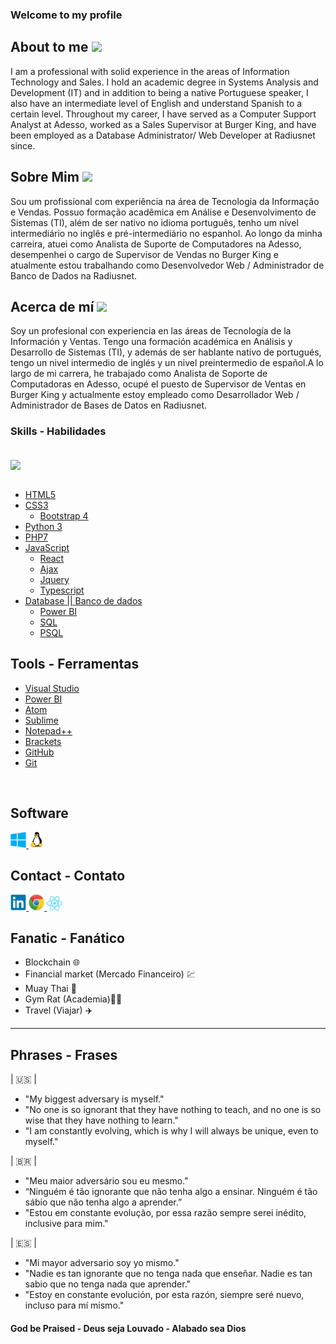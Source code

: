 ### Welcome to my profile

## About to me <img width="5%" src="https://user-images.githubusercontent.com/48757466/232234388-ded2df16-5376-4859-b60d-b4671a9ec021.png">

I am a professional with solid experience in the areas of Information Technology and Sales. I hold an academic degree in Systems Analysis and Development (IT) and in addition to being a native Portuguese speaker, I also have an intermediate level of English and understand Spanish to a certain level. Throughout my career, I have served as a Computer Support Analyst at Adesso, worked as a Sales Supervisor at Burger King, and have been employed as a Database Administrator/ Web Developer at Radiusnet since.


## Sobre Mim <img width="4%" src="https://user-images.githubusercontent.com/48757466/232234393-71a0f5b9-fda8-4914-b3d9-fb88e5d6220a.png">

Sou um profissional com experiência na área de Tecnologia da Informação e Vendas. Possuo formação acadêmica em Análise e Desenvolvimento de Sistemas (TI), além de ser nativo no idioma português, tenho um nível intermediário no inglês e pré-intermediário no espanhol. Ao longo da minha carreira, atuei como Analista de Suporte de Computadores na Adesso, desempenhei o cargo de Supervisor de Vendas no Burger King e atualmente estou trabalhando como Desenvolvedor Web / Administrador de Banco de Dados na Radiusnet.


## Acerca de mí <img width="5%" src="https://user-images.githubusercontent.com/48757466/232234404-56568531-4a5f-45e2-b62d-38c7fccde3c4.png">

Soy un profesional con experiencia en las áreas de Tecnología de la Información y Ventas. Tengo una formación académica en Análisis y Desarrollo de Sistemas (TI), y además de ser hablante nativo de portugués, tengo un nivel intermedio de inglés y un nivel preintermedio de español.A lo largo de mi carrera, he trabajado como Analista de Soporte de Computadoras en Adesso, ocupé el puesto de Supervisor de Ventas en Burger King y actualmente estoy empleado como Desarrollador Web / Administrador de Bases de Datos en Radiusnet.

### Skills - Habilidades
<br>
<div>
    <div>
         <a href="https://github.com/jhonatanpinheiro/convoychat">
         <img height=200 align="center" src="https://github-readme-stats.vercel.app/api/top-langs?username=jhonatanpinheiro&layout=compact&langs_count=8&card_width=320&theme=tokyonight" />
          </a>
    </div>
    <br>
    <ul>
        <li>
            <a target="_blank" href="https://www.w3schools.com/html/html_basic.asp">
                <span>HTML5</span>
            </a>
        </li>
        <li>
            <a href="https://www.w3schools.com/css/css_howto.asp">
                <span>CSS3</span>
            </a>
            <BR>
             <ul>
                <li>
                    <a target="_blank" href="https://getbootstrap.com/docs/5.3/getting-started/introduction/">
                        <span>Bootstrap 4</span>
                    </a>
                </li>
              </ul>
        </li>
        <li>
            <a target="_blank" href="https://docs.python.org/3/">
                <span>Python 3</span>
            </a>
        </li>
        <li>
            <a target="_blank" href="https://www.php.net/docs.php">
                <span>PHP7</span>
            </a>
        </li>
        <li>
            <a target="_blank" href="https://www.javascript.com/learn/strings">
                <span>JavaScript</span>
            </a>
            <ul>
                <li>
                    <a target="_blank" href="https://reactnative.dev/docs/getting-started">
                        <span>React</span>
                    </a>
                </li>
                <li>
                    <a target="_blank" href="https://www.w3schools.com/xml/ajax_intro.asp">
                        <span>Ajax</span>
                    </a>
                </li>
                <li>
                    <a target="_blank" href="https://api.jquery.com/category/ajax/">
                        <span>Jquery</span>
                    </a>
                </li>
                <li>
                    <a target="_blank" href="https://www.typescriptlang.org/docs/">
                        <span>Typescript</span>
                    </a>
                </li>
            </ul>
        </li>
        <li>
            <a href="https://www.devmedia.com.br/conceitos-fundamentais-de-banco-de-dados/1649">
                <span>Database</span> || <span>Banco de dados</span>
            </a>
            <ul>
                <li>
                    <a href="https://www.microsoft.com/pt-br/power-platform/products/power-bi/desktop">
                        <span>Power BI</span>
                    </a>
                </li>
                <li>
                    <a href="https://dev.mysql.com/doc/">
                        <span>SQL</span>
                    </a>
                </li>
                <li>
                    <a href="https://www.postgresql.org/docs/current/app-psql.html">
                        <span>PSQL</span></a>
                </li>
            </ul>
        </li>
    </ul>
</div>


## Tools - Ferramentas

<div>
    <ul>
        <li>
            <a href="https://code.visualstudio.com/docs">
                <span>Visual Studio</span>
            </a>
        </li>
         <li>
            <a href="https://www.microsoft.com/pt-br/power-platform/products/power-bi/desktop">
                <span>Power BI</span>
            </a>
        </li>
        <li>
            <a href="#">
                <span>Atom</span>
            </a>
        </li>
         <li>
            <a href="https://www.sublimetext.com/docs/">
                <span>Sublime</span>
            </a>
        </li>
         <li>
            <a href="https://notepad-plus-plus.org">
                <span>Notepad++</span>
            </a>
        </li>
         <li>
            <a href="https://brackets.io/docs/current/modules/document/DocumentManager.html">
                <span>Brackets</span>
            </a>
        </li>
        <li>
            <a href="https://docs.github.com/en">
                <span>GitHub</span>
            </a>
        </li>
        <li>
            <a href="https://git-scm.com/docs/git/en">
                <span>Git</span>
            </a>
        </li>
    </ul>
</div>
<br>

## Software

<div>
    <span>
        <a target="_blank" href="https://www.microsoft.com/pt-br/windows/" target="_blank">
            <img width="5%"
                src="https://raw.githubusercontent.com/devicons/devicon/master/icons/windows8/windows8-original.svg">
        </a>
    </span>
    <span>
        <a target="_blank" href="https://www.linux.org" target="_blank">
            <img width="5%"
                src="https://raw.githubusercontent.com/devicons/devicon/master/icons/linux/linux-original.svg">
        </a>
    </span>
</div>

## Contact - Contato

<div>
    <span>
        <a target="_blank" href="https://www.linkedin.com/in/jhonatan-pinheiro-96674316b/" target="_blank">
            <img width="5%"
                src="https://raw.githubusercontent.com/devicons/devicon/master/icons/linkedin/linkedin-original.svg">
        </a>
    </span>
    <span>
        <a target="_blank" target="_blank" href="https://jhonatanpinheiro.vercel.app/index.html" target="_blank">
            <img width="5%" alt="Django"
                src="https://raw.githubusercontent.com/devicons/devicon/master/icons/chrome/chrome-original.svg">
        </a>
    </span>
    <span>
        <a target="_blank" href="https://www.linkedin.com/in/jhonatan-pinheiro-96674316b/" target="_blank">
            <img width="5%"
                src="data:image/svg+xml;base64,PHN2ZyB4bWxucz0iaHR0cDovL3d3dy53My5vcmcvMjAwMC9zdmciIHZpZXdCb3g9Ii0xMS41IC0xMC4yMzE3NCAyMyAyMC40NjM0OCI+CiAgPHRpdGxlPlJlYWN0IExvZ288L3RpdGxlPgogIDxjaXJjbGUgY3g9IjAiIGN5PSIwIiByPSIyLjA1IiBmaWxsPSIjNjFkYWZiIi8+CiAgPGcgc3Ryb2tlPSIjNjFkYWZiIiBzdHJva2Utd2lkdGg9IjEiIGZpbGw9Im5vbmUiPgogICAgPGVsbGlwc2Ugcng9IjExIiByeT0iNC4yIi8+CiAgICA8ZWxsaXBzZSByeD0iMTEiIHJ5PSI0LjIiIHRyYW5zZm9ybT0icm90YXRlKDYwKSIvPgogICAgPGVsbGlwc2Ugcng9IjExIiByeT0iNC4yIiB0cmFuc2Zvcm09InJvdGF0ZSgxMjApIi8+CiAgPC9nPgo8L3N2Zz4K" />
        </a>
    </span>





</div>


## Fanatic - Fanático

- Blockchain :globe_with_meridians:
- Financial market (Mercado Financeiro) :chart:
- Muay Thai :boxing_glove:
- Gym Rat (Academia):weight_lifting_man:
- Travel (Viajar) :airplane:

________________________________________________________________________________________________________
## Phrases - Frases

| 🇺🇸 |
- "My biggest adversary is myself."
- "No one is so ignorant that they have nothing to teach, and no one is so wise that they have nothing to learn."   
- "I am constantly evolving, which is why I will always be unique, even to myself."    

| 🇧🇷 |
 - "Meu maior adversário sou eu mesmo."   
 - “Ninguém é tão ignorante que não tenha algo a ensinar. Ninguém é tão sábio que não tenha algo a aprender.”  
 - "Estou em constante evolução, por essa razão sempre serei inédito, inclusive para mim."

| 🇪🇸 | 
- "Mi mayor adversario soy yo mismo."
- "Nadie es tan ignorante que no tenga nada que enseñar. Nadie es tan sabio que no tenga nada que aprender."
- "Estoy en constante evolución, por esta razón, siempre seré nuevo, incluso para mí mismo."


#### God be Praised - Deus seja Louvado - Alabado sea Dios 


<!--
**JhonatanPinheiro/JhonatanPinheiro** is a ✨ _special_ ✨ repository because its `README.md` (this file) appears on your GitHub profile.
